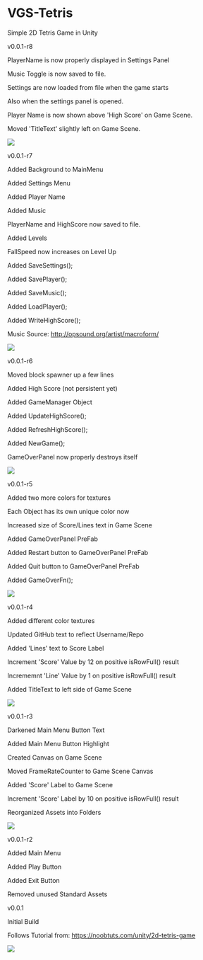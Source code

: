 # VGS-Tetris

Simple 2D Tetris Game in Unity

v0.0.1-r8

PlayerName is now properly displayed in Settings Panel

Music Toggle is now saved to file.

Settings are now loaded from file when the game starts

Also when the settings panel is opened.

Player Name is now shown above 'High Score' on Game Scene.

Moved 'TitleText' slightly left on Game Scene.

<img src="https://i.gyazo.com/de0e72fae24dab963d11bb7362691970.png">


v0.0.1-r7

Added Background to MainMenu

Added Settings Menu

Added Player Name

Added Music

PlayerName and HighScore now saved to file.

Added Levels

FallSpeed now increases on Level Up

Added SaveSettings();

Added SavePlayer();

Added SaveMusic();

Added LoadPlayer();

Added WriteHighScore();

Music Source: http://opsound.org/artist/macroform/

<img src="https://i.gyazo.com/52b1a79ed9a18ed573879e06e4adf85b.jpg">


v0.0.1-r6

Moved block spawner up a few lines

Added High Score (not persistent yet)

Added GameManager Object

Added UpdateHighScore();

Added RefreshHighScore();

Added NewGame();

GameOverPanel now properly destroys itself

<img src="https://i.gyazo.com/7f1e18d7354d1344ef77d1538efbd36f.png">


v0.0.1-r5

Added two more colors for textures

Each Object has its own unique color now

Increased size of Score/Lines text in Game Scene

Added GameOverPanel PreFab

Added Restart button to GameOverPanel PreFab

Added Quit button to GameOverPanel PreFab

Added GameOverFn();

<img src="https://i.gyazo.com/4e0584ba5dbb3dfb9113bcd7f1ccec55.png">


v0.0.1-r4

Added different color textures

Updated GitHub text to reflect Username/Repo

Added 'Lines' text to Score Label

Increment 'Score' Value by 12 on positive isRowFull() result

Incrememnt 'Line' Value by 1 on positive isRowFull() result

Added TitleText to left side of Game Scene

<img src="https://i.gyazo.com/cd5c2f6f32cce4f822b62c54da4902b6.png">


v0.0.1-r3

Darkened Main Menu Button Text

Added Main Menu Button Highlight

Created Canvas on Game Scene

Moved FrameRateCounter to Game Scene Canvas

Added 'Score' Label to Game Scene

Increment 'Score' Label by 10 on positive isRowFull() result

Reorganized Assets into Folders

<img src="https://i.gyazo.com/22d66f04a77c903c789e0f445405e8e5.png">


v0.0.1-r2

Added Main Menu

Added Play Button

Added Exit Button

Removed unused Standard Assets


v0.0.1

Initial Build

Follows Tutorial from: https://noobtuts.com/unity/2d-tetris-game

<img src="https://i.gyazo.com/1418f5e65f51eac67514312ca1557d0f.png">
